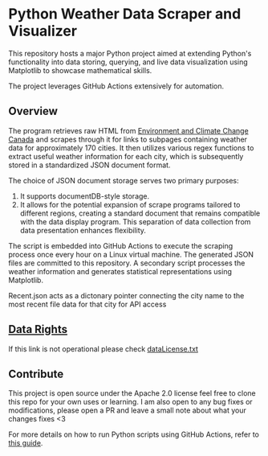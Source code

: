 # Python Weather Data Scraper and Visualizer

This repository hosts a major Python project aimed at extending Python's functionality into data storing, querying, and live data visualization using Matplotlib to showcase mathematical skills.

The project leverages GitHub Actions extensively for automation.

## Overview

The program retrieves raw HTML from [Environment and Climate Change Canada](https://www.weather.gc.ca) and scrapes through it for links to subpages containing weather data for approximately 170 cities. It then utilizes various regex functions to extract useful weather information for each city, which is subsequently stored in a standardized JSON document format.

The choice of JSON document storage serves two primary purposes:
1. It supports documentDB-style storage.
2. It allows for the potential expansion of scrape programs tailored to different regions, creating a standard document that remains compatible with the data display program. This separation of data collection from data presentation enhances flexibility.

The script is embedded into GitHub Actions to execute the scraping process once every hour on a Linux virtual machine. The generated JSON files are committed to this repository. A secondary script processes the weather information and generates statistical representations using Matplotlib.

Recent.json acts as a dictonary pointer connecting the city name to the most recent file data for that city for API access

## [Data Rights](https://weather.gc.ca/mainmenu/disclaimer_e.html)

If this link is not operational please check [dataLicense.txt](https://github.com/Leosly7663/Weather-Data-Analysis/blob/main/dataLicense.md)

## Contribute
This project is open source under the Apache 2.0 license feel free to clone this repo for your own uses or learning. I am also open to any bug fixes or modifications, please open a PR and leave a small note about what your changes fixes <3

For more details on how to run Python scripts using GitHub Actions, refer to [this guide](https://www.python-engineer.com/posts/run-python-github-actions/).


